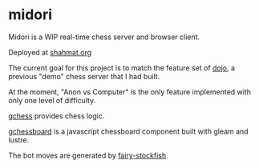 # midori
Midori is a WIP real-time chess server and browser client.

Deployed at [shahmat.org](https://shahmat.org/)

The current goal for this project is to match the feature set of [dojo](https://github.com/macroby/dojo), a previous "demo" chess server that I had built.

 At the moment, "Anon vs Computer" is the only feature implemented with only one level of difficulty.

[gchess](https://github.com/macroby/gchess) provides chess logic.

[gchessboard](https://github.com/macroby/gchessboard) is a javascript chessboard component built with gleam and lustre.

The bot moves are generated by [fairy-stockfish](https://fairy-stockfish.github.io/).

